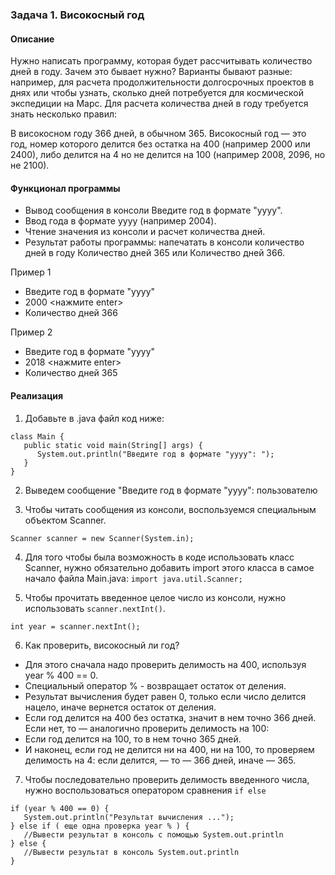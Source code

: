 ### Задача 1. Високосный год

#### Описание
Нужно написать программу, которая будет рассчитывать количество дней в году. Зачем это бывает нужно? Варианты бывают разные: например, для расчета продолжительности долгосрочных проектов в днях или чтобы узнать, сколько дней потребуется для космической экспедиции на Марс. Для расчета количества дней в году требуется знать несколько правил:

В високосном году 366 дней, в обычном 365.
Високосный год — это год, номер которого делится без остатка на 400 (например 2000 или 2400), либо делится на 4 но не делится на 100 (например 2008, 2096, но не 2100).
#### Функционал программы
* Вывод сообщения в консоли Введите год в формате "yyyy".
* Ввод года в формате yyyy (например 2004).
* Чтение значения из консоли и расчет количества дней.
* Результат работы программы: напечатать в консоли количество дней в году Количество дней 365 или Количество дней 366.

Пример 1

* Введите год в формате "yyyy"
* 2000 <нажмите enter>
* Количество дней 366

Пример 2

* Введите год в формате "yyyy"
* 2018 <нажмите enter>
* Количество дней 365

#### Реализация


1. Добавьте в .java файл код ниже:
````
class Main {
   public static void main(String[] args) {
      System.out.println("Введите год в формате "yyyy": ");
   }
}
````
2. Выведем сообщение "Введите год в формате "yyyy": пользователю

3. Чтобы читать сообщения из консоли, воспользуемся специальным объектом Scanner.
````
Scanner scanner = new Scanner(System.in);
````
4. Для того чтобы была возможность в коде использовать класс Scanner, нужно обязательно добавить import этого класса в самое начало файла Main.java:
```import java.util.Scanner;```

5. Чтобы прочитать введенное целое число из консоли, нужно использовать ```scanner.nextInt()```. 
```
int year = scanner.nextInt();
```
6. Как проверить, високосный ли год? 
* Для этого сначала надо проверить делимость на 400, используя year % 400 == 0. 
* Специальный оператор % - возвращает остаток от деления. 
* Результат вычисления будет равен 0, только если число делится нацело, иначе вернется остаток от деления. 
* Если год делится на 400 без остатка, значит в нем точно 366 дней. Если нет, то — аналогично проверить делимость на 100: 
* Если год делится на 100, то в нем точно 365 дней. 
* И наконец, если год не делится ни на 400, ни на 100, то проверяем делимость на 4: если делится, — то — 366 дней, иначе — 365.

7. Чтобы последовательно проверить делимость введенного числа, нужно воспользоваться оператором сравнения ```if else```
````
if (year % 400 == 0) {
   System.out.println("Результат вычисления ...");
} else if ( еще одна проверка year % ) {
   //Вывести результат в консоль с помощью System.out.println
} else {
   //Вывести результат в консоль System.out.println
}
````